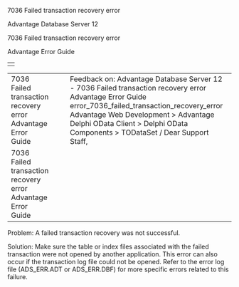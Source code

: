 7036 Failed transaction recovery error




Advantage Database Server 12  

7036 Failed transaction recovery error

Advantage Error Guide

|  |
| --- |
|  |

|  |  |  |  |  |
| --- | --- | --- | --- | --- |
| 7036 Failed transaction recovery error  Advantage Error Guide |  |  | Feedback on: Advantage Database Server 12 - 7036 Failed transaction recovery error Advantage Error Guide error\_7036\_failed\_transaction\_recovery\_error Advantage Web Development > Advantage Delphi OData Client > Delphi OData Components > TODataSet / Dear Support Staff, |  |
| 7036 Failed transaction recovery error  Advantage Error Guide |  |  |  |  |

Problem: A failed transaction recovery was not successful.

Solution: Make sure the table or index files associated with the failed transaction were not opened by another application. This error can also occur if the transaction log file could not be opened. Refer to the error log file (ADS\_ERR.ADT or ADS\_ERR.DBF) for more specific errors related to this failure.